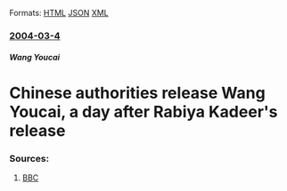 
Formats: [HTML](/news/2004/03/4/chinese-authorities-release-wang-youcai-a-day-after-rabiya-kadeer-s-release.html)  [JSON](/news/2004/03/4/chinese-authorities-release-wang-youcai-a-day-after-rabiya-kadeer-s-release.json)  [XML](/news/2004/03/4/chinese-authorities-release-wang-youcai-a-day-after-rabiya-kadeer-s-release.xml)  

### [2004-03-4](/news/2004/03/4/index.md)

##### Wang Youcai
#  Chinese authorities release Wang Youcai, a day after Rabiya Kadeer's release 




### Sources:

1. [BBC](http://news.bbc.co.uk/2/hi/asia-pacific/3531965.stm)
